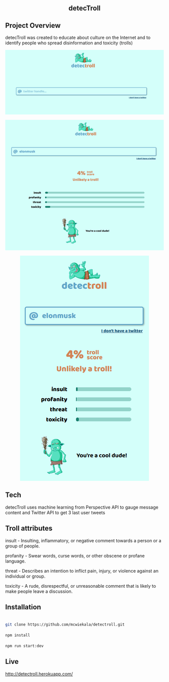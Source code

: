<h2 align="center">detecTroll</h2>

## Project Overview

detecTroll was created to educate about culture on the Internet and to identify people who spread disinformation and toxicity (trolls)

![alt text](./docs/detectroll.png)

![alt text](./docs/detectroll2.png)
<p align="center">
     <img src="./docs/detectroll3.png">
</p>


## Tech

detecTroll uses machine learning from Perspective API to gauge message content and Twitter API to get 3 last user tweets


## Troll attributes

insult - Insulting, inflammatory, or negative comment towards a person or a group of people.

profanity - Swear words, curse words, or other obscene or profane language.

threat - Describes an intention to inflict pain, injury, or violence against an individual or group.

toxicity - A rude, disrespectful, or unreasonable comment that is likely to make people leave a discussion.


## Installation

```bash

git clone https://github.com/mcwiekala/detectroll.git

npm install

npm run start:dev

```

## Live 

http://detectroll.herokuapp.com/

